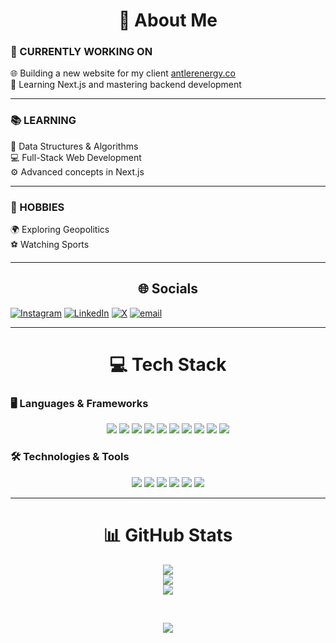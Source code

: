 # <div align="center">💫 About Me</div>

### 🚧 CURRENTLY WORKING ON  
🌐 Building a new website for my client [antlerenergy.co](https://antlerenergy.co)  
🚀 Learning Next.js and mastering backend development  

---

### 📚 LEARNING  
🧠 Data Structures & Algorithms  
💻 Full-Stack Web Development  
⚙️ Advanced concepts in Next.js  

---

### 🎯 HOBBIES  
🌍 Exploring Geopolitics  
⚽ Watching Sports  

---

## <div align="center">🌐 Socials</div>

[![Instagram](https://img.shields.io/badge/Instagram-%23E4405F.svg?logo=Instagram&logoColor=white)](https://instagram.com/ayushg_04) [![LinkedIn](https://img.shields.io/badge/LinkedIn-%230077B5.svg?logo=linkedin&logoColor=white)](https://linkedin.com/in/ayushguptanitj) [![X](https://img.shields.io/badge/X-black.svg?logo=X&logoColor=white)](https://x.com/AyushGupta_2004) [![email](https://img.shields.io/badge/Email-D14836?logo=gmail&logoColor=white)](mailto:ayushg3110@gmail.com) 

---

# <div align="center">💻 Tech Stack</div>

### 🖥️ Languages & Frameworks
<p align="center">
  <img src="https://img.shields.io/badge/C-00599C?style=for-the-badge&logo=c&logoColor=white" />
  <img src="https://img.shields.io/badge/C++-00599C?style=for-the-badge&logo=c%2B%2B&logoColor=white" />
  <img src="https://img.shields.io/badge/JavaScript-F7DF1E?style=for-the-badge&logo=javascript&logoColor=black" />
  <img src="https://img.shields.io/badge/TypeScript-3178C6?style=for-the-badge&logo=typescript&logoColor=white" />
  <img src="https://img.shields.io/badge/Python-3776AB?style=for-the-badge&logo=python&logoColor=white" />
  <img src="https://img.shields.io/badge/React-20232a?style=for-the-badge&logo=react&logoColor=61DAFB" />
  <img src="https://img.shields.io/badge/Next.js-000000?style=for-the-badge&logo=next.js&logoColor=white" />
  <img src="https://img.shields.io/badge/HTML5-E34F26?style=for-the-badge&logo=html5&logoColor=white" />
  <img src="https://img.shields.io/badge/CSS3-1572B6?style=for-the-badge&logo=css3&logoColor=white" />
  <img src="https://img.shields.io/badge/Tailwind_CSS-06B6D4?style=for-the-badge&logo=tailwind-css&logoColor=white" />
</p>


### 🛠️ Technologies & Tools
<p align="center">
  <img src="https://img.shields.io/badge/Node.js-339933?style=for-the-badge&logo=nodedotjs&logoColor=white" />
  <img src="https://img.shields.io/badge/Express.js-000000?style=for-the-badge&logo=express&logoColor=white" />
  <img src="https://img.shields.io/badge/MongoDB-4EA94B?style=for-the-badge&logo=mongodb&logoColor=white" />
  <img src="https://img.shields.io/badge/MySQL-4479A1?style=for-the-badge&logo=mysql&logoColor=white" />
  <img src="https://img.shields.io/badge/Git-F05032?style=for-the-badge&logo=git&logoColor=white" />
  <img src="https://img.shields.io/badge/VS_Code-007ACC?style=for-the-badge&logo=visual-studio-code&logoColor=white" />
</p>

---

# <div align="center">📊 GitHub Stats</div>

<div align="center">

![](https://github-readme-stats.vercel.app/api?username=dragonthunder2004&theme=radical&hide_border=false&include_all_commits=false&count_private=false)<br/>
![](https://nirzak-streak-stats.vercel.app/?user=dragonthunder2004&theme=radical&hide_border=false)<br/>
![](https://github-readme-stats.vercel.app/api/top-langs/?username=dragonthunder2004&theme=radical&hide_border=false&include_all_commits=false&count_private=false&layout=compact)

<br/>

[![](https://visitcount.itsvg.in/api?id=dragonthunder2004&icon=0&color=0)](https://visitcount.itsvg.in)

</div>

<!-- Proudly created with GPRM ( https://gprm.itsvg.in ) -->
